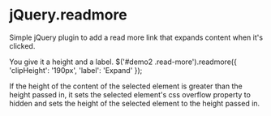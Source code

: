 jQuery.readmore
===============

Simple jQuery plugin to add a read more link that expands content when it's clicked.

You give it a height and a label.
    $('#demo2 .read-more').readmore({ 'clipHeight': '190px', 'label': 'Expand' });

If the height of the content of the selected element is greater than the height passed in, it sets the selected element's css overflow property to hidden and sets the height of the selected element to the height passed in.
